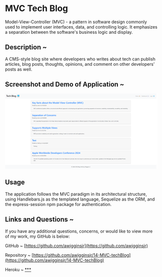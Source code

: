 # MVC Tech Blog

Model-View-Controller (MVC) - a pattern in software design commonly used to implement user interfaces, data, and controlling logic. It emphasizes a separation between the software's business logic and display.

## Description ~

A CMS-style blog site where developers who writes about tech can publish articles, blog posts, thoughts, opinions, and comment on other developers’ posts as well.

## Screenshot and Demo of Application ~

![screenshot](assets/images/techblogsc.png)

## Usage

The application follows the MVC paradigm in its architectural structure, using Handlebars.js as the templated language, Sequelize as the ORM, and the express-session npm package for authentication.

## Links and Questions ~

If you have any additional questions, concerns, or would like to view more of my work, my GitHub is below:

GitHub ~ [https://github.com/awigginsjr](https://github.com/awigginsjr)

Repository ~ [https://github.com/awigginsjr/14-MVC-techBlog](https://github.com/awigginsjr/14-MVC-techBlog)

Heroku ~ [\*\*\*](***)

